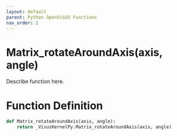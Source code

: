 ```yaml
---
layout: default
parent: Python OpenViSUS Functions
nav_order: 2
---
```


# Matrix_rotateAroundAxis(axis, angle)

Describe function here.

# Function Definition

```python
def Matrix_rotateAroundAxis(axis, angle):
    return _VisusKernelPy.Matrix_rotateAroundAxis(axis, angle)

```